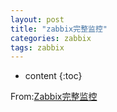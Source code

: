 ```yaml
---
layout: post
title: "zabbix完整监控"
categories: zabbix
tags: zabbix
---
```

* content
{:toc}

From:[Zabbix完整监控](https://www.cnblogs.com/xuliangwei/p/6658838.html)